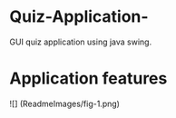 # Quiz-Application-
GUI quiz application using java swing.

# Application features
![] (ReadmeImages/fig-1.png)
